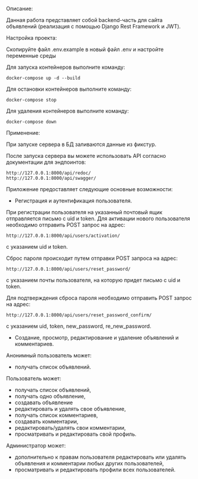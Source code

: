 Описание:

Данная работа представляет собой backend-часть для сайта объявлений (реализация с помощью Django Rest Framework и JWT).

Настройка проекта:

Скопируйте файл .env.example в новый файл .env и настройте переменные среды

Для запуска контейнеров выполните команду:

    docker-compose up -d --build
Для остановки контейнеров выполните команду:

    docker-compose stop
Для удаления контейнеров выполните команду:

    docker-compose down
Применение:

При запуске сервера в БД заливаются данные из фикстур.

После запуска сервера вы можете использовать API согласно документации для эндпоинтов:

    http://127.0.0.1:8000/api/redoc/
    http://127.0.0.1:8000/api/swagger/
Приложение предоставляет следующие основные возможности:

* Регистрация и аутентификация пользователя.

При регистрации пользователя на указанный почтовый ящик отправляется письмо с uid и token. Для активации нового пользователя необходимо отправить POST запрос на адрес:

    http://127.0.0.1:8000/api/users/activation/
с указанием uid и token.

Сброс пароля происходит путем отправки POST запроса на адрес:

    http://127.0.0.1:8000/api/users/reset_password/
с указанием почты пользователя, на которую придет письмо с uid и token. 

Для подтверждения сброса пароля необходимо отправить POST запрос на адрес:

    http://127.0.0.1:8000/api/users/reset_password_confirm/
с указанием uid, token, new_password, re_new_password.

* Создание, просмотр, редактирование и удаление объявлений и комментариев.

Анонимный пользователь может:

* получать список объявлений.

Пользователь может:

* получать список объявлений,
* получать одно объявление,
* создавать объявление
* редактировать и удалять свое объявление,
* получать список комментариев,
* создавать комментарии,
* редактировать/удалять свои комментарии,
* просматривать и редактировать свой профиль.

Администратор может:

* дополнительно к правам пользователя редактировать или удалять объявления и комментарии любых других пользователей,
* просматривать и редактировать профили всех пользователей.